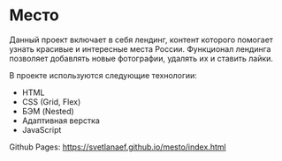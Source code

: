 # Место

Данный проект включает в себя лендинг, контент которого помогает узнать красивые и интересные места России. Функционал лендинга позволяет добавлять новые фотографии, удалять их и ставить лайки.

В проекте используются следующие технологии:

* HTML
* CSS (Grid, Flex)
* БЭМ (Nested)
* Адаптивная верстка
* JavaScript

Github Pages:
https://svetlanaef.github.io/mesto/index.html
